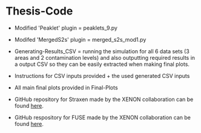 # Thesis-Code

* Modified 'Peaklet' plugin = peaklets_9.py

* Modifed 'MergedS2s' plugin = merged_s2s_mod1.py
  
* Generating-Results_CSV = running the simulation for all 6 data sets (3 areas and 2 contamination levels) and also outputting required results in a output CSV so they can be easily extracted when making final plots.
  
* Instructions for CSV inputs provided + the used generated CSV inputs

* All main final plots provided in Final-Plots
  
* GitHub repository for Straxen made by the XENON collaboration can be found [here](https://github.com/XENONnT).
* GitHub respository for FUSE made by the XENON collaboration can be found [here](https://github.com/XENONnT/fuse).
